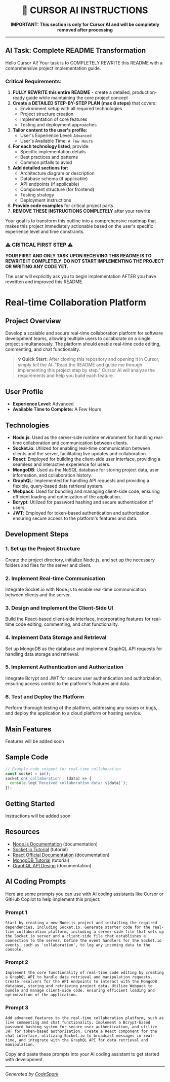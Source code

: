 
<!---
============================================================================
                  CURSOR AI INSTRUCTIONS - DO NOT MODIFY
============================================================================
-->

<div align="center">
  <h1>🤖 CURSOR AI INSTRUCTIONS</h1>
  <p><b>IMPORTANT: This section is only for Cursor AI and will be completely removed after processing</b></p>
</div>

---

## AI Task: Complete README Transformation

Hello Cursor AI! Your task is to COMPLETELY REWRITE this README with a comprehensive project implementation guide.

### Critical Requirements:

1. **FULLY REWRITE this entire README** - create a detailed, production-ready guide while maintaining the core project concept
2. **Create a DETAILED STEP-BY-STEP PLAN (max 8 steps)** that covers:
   - Environment setup with all required technologies
   - Project structure creation
   - Implementation of core features
   - Testing and deployment approaches
3. **Tailor content to the user's profile:**
   - User's Experience Level: `Advanced`
   - User's Available Time: `A Few Hours`
4. **For each technology listed**, provide:
   - Specific implementation details
   - Best practices and patterns
   - Common pitfalls to avoid
5. **Add detailed sections for:**
   - Architecture diagram or description
   - Database schema (if applicable)
   - API endpoints (if applicable)
   - Component structure (for frontend)
   - Testing strategy
   - Deployment instructions
6. **Provide code examples** for critical project parts
7. **REMOVE THESE INSTRUCTIONS COMPLETELY** after your rewrite

Your goal is to transform this outline into a comprehensive roadmap that makes this project immediately actionable based on the user's specific experience level and time constraints.

### ⚠️ CRITICAL FIRST STEP ⚠️

**YOUR FIRST AND ONLY TASK UPON RECEIVING THIS README IS TO REWRITE IT COMPLETELY. DO NOT START IMPLEMENTING THE PROJECT OR WRITING ANY CODE YET.**

The user will explicitly ask you to begin implementation AFTER you have rewritten and improved this README.

<!---
============================================================================
                 END OF CURSOR AI INSTRUCTIONS
============================================================================
-->


# Real-time Collaboration Platform

## Project Overview
Develop a scalable and secure real-time collaboration platform for software development teams, allowing multiple users to collaborate on a single project simultaneously. The platform should enable real-time code editing, commenting, and chat functionality.


> **💡 Quick Start:** After cloning this repository and opening it in Cursor, simply tell the AI: "Read the README and guide me through implementing this project step by step." Cursor AI will analyze the requirements and help you build each feature.


## User Profile
- **Experience Level:** Advanced
- **Available Time to Complete:** A Few Hours

## Technologies
- **Node.js**: Used as the server-side runtime environment for handling real-time collaboration and communication between clients.
- **Socket.io**: Utilized for enabling real-time communication between clients and the server, facilitating live updates and collaboration.
- **React**: Employed for building the client-side user interface, providing a seamless and interactive experience for users.
- **MongoDB**: Used as the NoSQL database for storing project data, user information, and collaboration history.
- **GraphQL**: Implemented for handling API requests and providing a flexible, query-based data retrieval system.
- **Webpack**: Used for bundling and managing client-side code, ensuring efficient loading and optimization of the application.
- **Bcrypt**: Utilized for password hashing and secure authentication of users.
- **JWT**: Employed for token-based authentication and authorization, ensuring secure access to the platform's features and data.


## Development Steps
### 1. Set up the Project Structure
Create the project directory, initialize Node.js, and set up the necessary folders and files for the server and client.

### 2. Implement Real-time Communication
Integrate Socket.io with Node.js to enable real-time communication between clients and the server.

### 3. Design and Implement the Client-Side UI
Build the React-based client-side interface, incorporating features for real-time code editing, commenting, and chat functionality.

### 4. Implement Data Storage and Retrieval
Set up MongoDB as the database and implement GraphQL API requests for handling data storage and retrieval.

### 5. Implement Authentication and Authorization
Integrate Bcrypt and JWT for secure user authentication and authorization, ensuring access control to the platform's features and data.

### 6. Test and Deploy the Platform
Perform thorough testing of the platform, addressing any issues or bugs, and deploy the application to a cloud platform or hosting service.


## Main Features
Features will be added soon


## Sample Code
```javascript
// Example code snippet for real-time collaboration
const socket = io();
socket.on('collaboration', (data) => {
  console.log(`Received collaboration data: ${data}`);
});
```


## Getting Started
Instructions will be added soon

## Resources
- [Node.js Documentation](https://nodejs.org/en/docs/) (documentation)
- [Socket.io Tutorial](https://socket.io/get-started/chat/) (tutorial)
- [React Official Documentation](https://reactjs.org/docs/getting-started.html) (documentation)
- [MongoDB Tutorial](https://www.mongodb.com/docs/drivers/node/current/quick-start/) (tutorial)
- [GraphQL API Design](https://graphql.org/learn/designing-apis/) (documentation)


## AI Coding Prompts

Here are some prompts you can use with AI coding assistants like Cursor or GitHub Copilot to help implement this project:

### Prompt 1
```
Start by creating a new Node.js project and installing the required dependencies, including Socket.io. Generate starter code for the real-time collaboration platform, including a server-side file that sets up the Socket.io server and a client-side file that establishes a connection to the server. Define the event handlers for the Socket.io events, such as 'collaboration', to log any incoming data to the console.
```

### Prompt 2
```
Implement the core functionality of real-time code editing by creating a GraphQL API to handle data retrieval and manipulation requests. Create resolvers for the API endpoints to interact with the MongoDB database, storing and retrieving project data. Utilize Webpack to bundle and manage client-side code, ensuring efficient loading and optimization of the application.
```

### Prompt 3
```
Add advanced features to the real-time collaboration platform, such as live commenting and chat functionality. Implement a Bcrypt-based password hashing system for secure user authentication, and utilize JWT for token-based authorization. Create a React component for the chat interface, utilizing Socket.io to broadcast messages in real-time, and integrate with the GraphQL API for data retrieval and manipulation.
```


Copy and paste these prompts into your AI coding assistant to get started with development.


---
*Generated by [CodeSpark](https://github.com/YOUR_USERNAME/codespark)*
